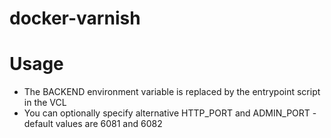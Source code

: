 # docker-varnish

# Usage
 * The BACKEND environment variable is replaced by the entrypoint script in the VCL
 * You can optionally specify alternative HTTP_PORT and ADMIN_PORT - default values are 6081 and 6082
